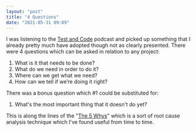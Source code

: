 ```yaml
---
layout: "post"
title: "4 Questions"
date: "2021-05-31 09:09"
---
```

I was listening to the [Test and Code](https://testandcode.com) podcast and picked up something that I already pretty much have adopted though not as clearly presented. There were 4 questions which can be asked in relation to any project:

1. What is it that needs to be done?
2. What do we need in order to do it?
3. Where can we get what we need?
4. How can we tell if we’re doing it right?

There was a bonus question which #1 could be substituted for:

   1. What's the most important thing that it doesn't do yet?

This is along the lines of the "[The 5 Whys](https://online.visual-paradigm.com/knowledge/root-cause-analysis/root-cause-analysis-5-whys-technique/)" which is a sort of root cause analysis technique which I've found useful from time to time. 
